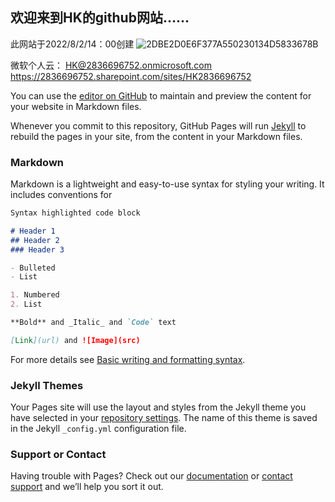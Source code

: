 ## 欢迎来到HK的github网站……

此网站于2022/8/2/14：00创建
![2DBE2D0E6F377A550230134D5833678B](https://user-images.githubusercontent.com/87609053/182306817-b678596e-8e35-46f1-9ae6-900cc9a7cf48.jpg)

微软个人云：
HK@2836696752.onmicrosoft.com
https://2836696752.sharepoint.com/sites/HK2836696752






You can use the [editor on GitHub](https://github.com/HK5202/HK5202.github.io/edit/main/index.md) to maintain and preview the content for your website in Markdown files.

Whenever you commit to this repository, GitHub Pages will run [Jekyll](https://jekyllrb.com/) to rebuild the pages in your site, from the content in your Markdown files.

### Markdown

Markdown is a lightweight and easy-to-use syntax for styling your writing. It includes conventions for

```markdown
Syntax highlighted code block

# Header 1
## Header 2
### Header 3

- Bulleted
- List

1. Numbered
2. List

**Bold** and _Italic_ and `Code` text

[Link](url) and ![Image](src)
```

For more details see [Basic writing and formatting syntax](https://docs.github.com/en/github/writing-on-github/getting-started-with-writing-and-formatting-on-github/basic-writing-and-formatting-syntax).

### Jekyll Themes

Your Pages site will use the layout and styles from the Jekyll theme you have selected in your [repository settings](https://github.com/HK5202/HK5202.github.io/settings/pages). The name of this theme is saved in the Jekyll `_config.yml` configuration file.

### Support or Contact

Having trouble with Pages? Check out our [documentation](https://docs.github.com/categories/github-pages-basics/) or [contact support](https://support.github.com/contact) and we’ll help you sort it out.
